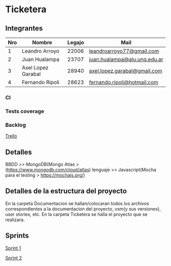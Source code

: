 # Ticketera

## Integrantes
Nro | Nombre | Legajo | Mail
----|--------|--------|------
1 | Leandro Arroyo | 22006 | leandroarroyo77@gmail.com
2 | Juan Hualampa | 23707 | juan.hualampa@alu.unq.edu.ar
3 | Axel Lopez Garabal | 28940 | axel.lopez.garabal@gmail.com
4 | Fernando Ripoli | 28623 | fernando.ripoli@hotmail.com

### CI

### Tests coverage

### Backlog
[Trello](https://trello.com/b/WCATcekV)


## Detalles
  BBDD >> MongoDB(Mongo Atlas > (https://www.mongodb.com/cloud/atlas)
  lenguaje >> Javascript(Mocha para el testing > https://mochajs.org/)


## Detalles de la estructura del proyecto

En la carpeta Documentacion se hallan/colocaran todos los archivos correspondientes a la documentacion del proyecto, vsm(y sus versiones), user stories, etc. En la carpeta Ticketera se halla el proyecto que se realizara.


## Sprints
[Sprint 1](Documentation/sprints/sprint1)

[Sprint 2](Documentation/sprints/sprint2)

